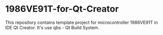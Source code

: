 # 1986VE91T-for-Qt-Creator
This repository contains template project for microcontroller 1986VE91T in IDE Qt Creator.
It's use qbs - Qt Build System.
